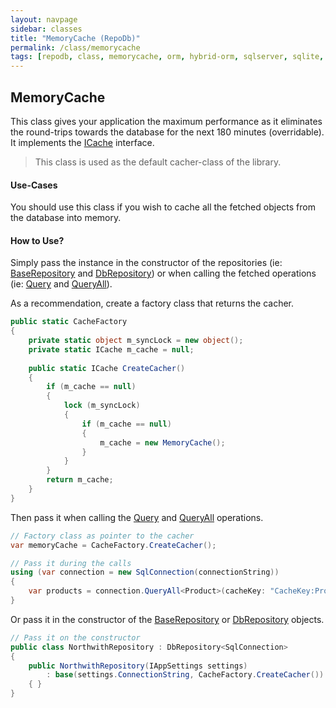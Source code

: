 ```yaml
---
layout: navpage
sidebar: classes
title: "MemoryCache (RepoDb)"
permalink: /class/memorycache
tags: [repodb, class, memorycache, orm, hybrid-orm, sqlserver, sqlite, mysql, postgresql]
---
```


## MemoryCache

This class gives your application the maximum performance as it eliminates the round-trips towards the database for the next 180 minutes (overridable). It implements the [ICache](/interface/icache) interface.

> This class is used as the default cacher-class of the library.

#### Use-Cases

You should use this class if you wish to cache all the fetched objects from the database into memory.

#### How to Use?

Simply pass the instance in the constructor of the repositories (ie: [BaseRepository](/class/baserepository) and [DbRepository](/class/dbrepository)) or when calling the fetched operations (ie: [Query](/operation/query) and [QueryAll](/operation/queryall)).

As a recommendation, create a factory class that returns the cacher.

```csharp
public static CacheFactory
{
    private static object m_syncLock = new object();
    private static ICache m_cache = null;
    
    public static ICache CreateCacher()
    {
        if (m_cache == null)
        {
            lock (m_syncLock)
            {
                if (m_cache == null)
                {
                    m_cache = new MemoryCache();
                }
            }
        }
        return m_cache;
    }
}
```

Then pass it when calling the [Query](/operation/query) and [QueryAll](/operation/queryall) operations.

```csharp
// Factory class as pointer to the cacher
var memoryCache = CacheFactory.CreateCacher();

// Pass it during the calls
using (var connection = new SqlConnection(connectionString))
{
    var products = connection.QueryAll<Product>(cacheKey: "CacheKey:Products", cache: memoryCache);
}
```

Or pass it in the constructor of the [BaseRepository](/class/baserepository) or [DbRepository](/class/dbrepository) objects.

```csharp
// Pass it on the constructor
public class NorthwithRepository : DbRepository<SqlConnection>
{
    public NorthwithRepository(IAppSettings settings)
        : base(settings.ConnectionString, CacheFactory.CreateCacher())
    { }
}
```

